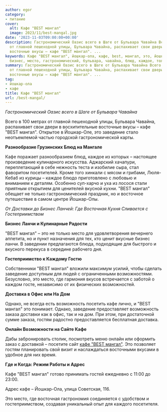```yaml
---
author: egor
category:
- питание
cover:
  alt: Кафе "BEST мангал"
  image: 2023/11/best-mangal.jpg
date: '2023-11-03T09:00:00+00:00'
description: Гастрономический Оазис всего в Шаге от Бульвара Чавайна Всего в 100 метрах
  от главной пешеходной улицы, Бульвара Чавайна, распахивает свои двери в восхитительные
  восточные вкусы – кафе "BEST мангал". ...
keywords: Кафе "BEST мангал", йошкар-ола, кафе, best, мангал, это, йошкар, заведение,
  бизнес, место, гастрономический, бульвара, чавайна, блюд, каждое, только, доставки
summary: Гастрономический Оазис всего в Шаге от Бульвара Чавайна Всего в 100 метрах
  от главной пешеходной улицы, Бульвара Чавайна, распахивает свои двери в восхитительные
  восточные вкусы – кафе "BEST мангал". ...
tag:
- йошкар-ола
- кафе
title: Кафе "BEST мангал"
url: /best-mangal/
---
```


_Гастрономический Оазис всего в Шаге от Бульвара Чавайна_

Всего в 100 метрах от главной пешеходной улицы, Бульвара Чавайна, распахивает свои двери в восхитительные восточные вкусы – кафе "BEST мангал". Открытое в Йошкар-Оле, это заведение стало неотъемлемой частью городской гастрономической карты.

**Разнообразие Грузинских Блюд на Мангале**

Кафе поражает разнообразием блюд, каждое из которых – настоящее произведение кулинарного искусства. Аджарский хачапури, переплетающий в себе нежность теста и изобилие сыра, стал фаворитом посетителей. Кроме того хинкали с мясом и грибами, Люля-Кебаб из курицы – каждое блюдо приготовлено с любовью и вниманием к деталям. Особенно суп-харчо и уха из лосося стали приятным открытием для ценителей вкусной кухни. "BEST мангал" обещает не только гастрономический праздник, но и восточное путешествие в самом центре Йошкар-Олы.

_От Доставки до Бизнес Ланчей: Где Восточная Кухня Сливается с Гостеприимством_

**Бизнес Ланчи и Кулинарные Радости**

"BEST мангал" – это не только место для удовлетворения вечернего аппетита, но и пункт назначения для тех, кто ценит вкусные бизнес ланчи. В заведении предлагаются блюда, подходящие для быстрого и вкусного перекуса в середине рабочего дня.

**Гостеприимство к Каждому Гостю**

Собственники "BEST мангал" вложили максимум усилий, чтобы сделать заведение доступным для людей с ограниченными возможностями. Безусловно, это место, где гармония вкусов встречается с заботой о каждом госте, независимо от их физических возможностей.

**Доставка в Офис или На Дом**

Однако, не всегда есть возможность посетить кафе лично, и "BEST мангал" это понимает. Однако, заведение предоставляет возможность заказа доставки как в офис, так и на дом. При этом, при достаточной сумме заказа, гостям радостно предоставляется бесплатная доставка.

**Онлайн Возможности на Сайте Кафе**

Дабы забронировать столик, посмотреть меню онлайн или оформить заказ с доставкой – посетите сайт [кафе "BEST мангал"](https://bestmangalyo.ru/). Это позволяет гостям планировать свой визит и наслаждаться восточными вкусами в удобное для них время.

**Где и Когда: Режим Работы и Адрес**

Кафе "BEST мангал" готово принимать гостей ежедневно с 11:00 до 23:00.

Адрес кафе – Йошкар-Ола, улица Советская, 116.

Это место, где восточная гастрономия соединяется с удобством и гостеприимством, создавая уникальный опыт для каждого посетителя.